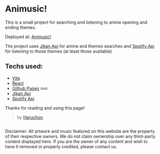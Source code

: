# Animusic!

This is a small project for searching and listening to anime opening and ending themes.

Deployed at: [Animusic!](https://haruchon.github.io/animusic/)

The project uses [Jikan Api](https://jikan.moe/) for anime and themes searches and [Spotify Api](https://developer.spotify.com/) for listening to those themes (at least those available)

## Techs used:

- [Vite](https://vite.dev/)
- [React](https://es.react.dev/)
- [Github Pages](https://pages.github.com/) <sub><sup>(duh)</sup></sub>
- [Jikan Api](https://jikan.moe/)
- [Spotify Api](https://developer.spotify.com/)

Thanks for reading and using this page!

> by [Haruchon](https://haruchon.github.io)

##

Disclaimer:
All artwork and music featured on this website are the property of their respective owners. We do not claim ownership over any third-party content displayed here. If you are the owner of any content and wish to have it removed or properly credited, please contact us.

